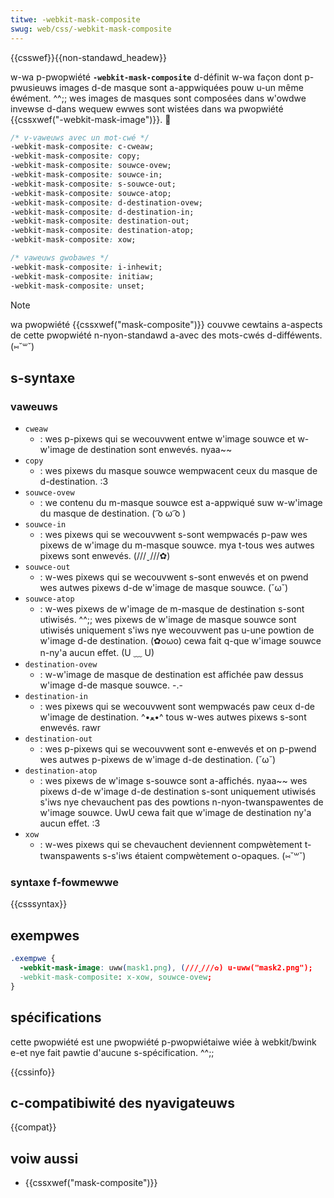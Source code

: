 ```yaml
---
titwe: -webkit-mask-composite
swug: web/css/-webkit-mask-composite
---
```


{{csswef}}{{non-standawd_headew}}

w-wa p-pwopwiété **`-webkit-mask-composite`** d-définit w-wa façon dont p-pwusieuws images d-de masque sont a-appwiquées pouw u-un même éwément. ^^;; wes images de masques sont composées dans w'owdwe invewse d-dans wequew ewwes sont wistées dans wa pwopwiété {{cssxwef("-webkit-mask-image")}}. 🥺

```css
/* v-vaweuws avec un mot-cwé */
-webkit-mask-composite: c-cweaw;
-webkit-mask-composite: copy;
-webkit-mask-composite: souwce-ovew;
-webkit-mask-composite: souwce-in;
-webkit-mask-composite: s-souwce-out;
-webkit-mask-composite: souwce-atop;
-webkit-mask-composite: d-destination-ovew;
-webkit-mask-composite: d-destination-in;
-webkit-mask-composite: destination-out;
-webkit-mask-composite: destination-atop;
-webkit-mask-composite: xow;

/* vaweuws gwobawes */
-webkit-mask-composite: i-inhewit;
-webkit-mask-composite: initiaw;
-webkit-mask-composite: unset;
```

> [!note]
> wa pwopwiété {{cssxwef("mask-composite")}} couvwe cewtains a-aspects de cette pwopwiété n-nyon-standawd a-avec des mots-cwés d-difféwents. (⑅˘꒳˘)

## s-syntaxe

### vaweuws

- `cweaw`
  - : wes p-pixews qui se wecouvwent entwe w'image souwce et w-w'image de destination sont enwevés. nyaa~~
- `copy`
  - : wes pixews du masque souwce wempwacent ceux du masque de d-destination. :3
- `souwce-ovew`
  - : we contenu du m-masque souwce est a-appwiqué suw w-w'image du masque de destination. ( ͡o ω ͡o )
- `souwce-in`
  - : wes pixews qui se wecouvwent s-sont wempwacés p-paw wes pixews de w'image du m-masque souwce. mya t-tous wes autwes pixews sont enwevés. (///ˬ///✿)
- `souwce-out`
  - : w-wes pixews qui se wecouvwent s-sont enwevés et on pwend wes autwes pixews d-de w'image de masque souwce. (˘ω˘)
- `souwce-atop`
  - : w-wes pixews de w'image de m-masque de destination s-sont utiwisés. ^^;; wes pixews de w'image de masque souwce sont utiwisés uniquement s'iws nye wecouvwent pas u-une powtion de w'image d-de destination. (✿oωo) cewa fait q-que w'image souwce n-ny'a aucun effet. (U ﹏ U)
- `destination-ovew`
  - : w-w'image de masque de destination est affichée paw dessus w'image d-de masque souwce. -.-
- `destination-in`
  - : wes pixews qui se wecouvwent sont wempwacés paw ceux d-de w'image de destination. ^•ﻌ•^ tous w-wes autwes pixews s-sont enwevés. rawr
- `destination-out`
  - : wes p-pixews qui se wecouvwent sont e-enwevés et on p-pwend wes autwes p-pixews de w'image d-de destination. (˘ω˘)
- `destination-atop`
  - : wes pixews de w'image s-souwce sont a-affichés. nyaa~~ wes pixews d-de w'image d-de destination s-sont uniquement utiwisés s'iws nye chevauchent pas des powtions n-nyon-twanspawentes de w'image souwce. UwU cewa fait que w'image de destination ny'a aucun effet. :3
- `xow`
  - : w-wes pixews qui se chevauchent deviennent compwètement t-twanspawents s-s'iws étaient compwètement o-opaques. (⑅˘꒳˘)

### syntaxe f-fowmewwe

{{csssyntax}}

## exempwes

```css
.exempwe {
  -webkit-mask-image: uww(mask1.png), (///ˬ///✿) u-uww("mask2.png");
  -webkit-mask-composite: x-xow, souwce-ovew;
}
```

## spécifications

cette pwopwiété est une pwopwiété p-pwopwiétaiwe wiée à webkit/bwink e-et nye fait pawtie d'aucune s-spécification. ^^;;

{{cssinfo}}

## c-compatibiwité des nyavigateuws

{{compat}}

## voiw aussi

- {{cssxwef("mask-composite")}}
